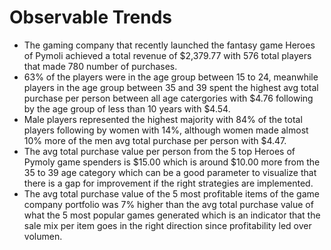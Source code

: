 # Observable Trends
* The gaming company that recently launched the fantasy game Heroes of Pymoli achieved a total revenue of $2,379.77 with 576 total players that made 780 number of purchases. 
* 63% of the players were in the age group between 15 to 24, meanwhile players in the age group between 35 and 39 spent the highest avg total purchase per person between all age catergories with $4.76 following by the age group of less than 10 years with $4.54. 
* Male players represented the highest majority with 84% of the total players following by women with 14%, although women made almost 10% more of the men avg total purchase per person with $4.47.
* The avg total purchase value per person from the 5 top Heroes of Pymoly game spenders is $15.00 which is around $10.00 more from the 35 to 39 age category which can be a good parameter to visualize that there is a gap for improvement if the right strategies are implemented.
* The avg total purchase value of the 5 most profitable items of the game company portfolio was 7% higher than the avg total purchase value of what the 5 most popular games generated which is an indicator that the sale mix per item goes in the right direction since profitability led over volumen.
